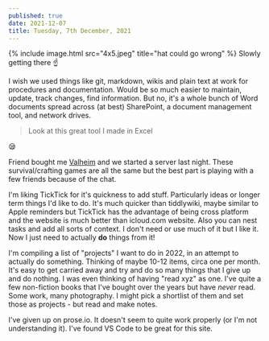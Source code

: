 ```yaml
---
published: true
date: 2021-12-07
title: Tuesday, 7th December, 2021
---
```

{% include image.html src="4x5.jpeg" title="hat could go wrong" %}
Slowly getting there ☝

I wish we used things like git, markdown, wikis and plain text at work for procedures and documentation. Would be so much easier to maintain, update, track changes, find information. But no, it's a whole bunch of Word documents spread across (at best) SharePoint, a document management tool, and network drives.

> Look at this great tool I made in Excel

😪

Friend bought me [Valheim](https://www.valheimgame.com/) and we started a server last night. These survival/crafting games are all the same but the best part is playing with a few friends because of the chat.

I'm liking TickTick for it's quickness to add stuff. Particularly ideas or longer term things I'd like to do. It's much quicker than tiddlywiki, maybe similar to Apple reminders but TickTick has the advantage of being cross platform and the website is much better than icloud.com website. Also you can nest tasks and add all sorts of context. I don't need or use much of it but I like it. Now I just need to actually **do** things from it!

I'm compiling a list of "projects" I want to do in 2022, in an attempt to actually do something. Thinking of maybe 10-12 items, circa one per month. It's easy to get carried away and try and do so many things that I give up and do nothing. I was even thinking of having "read xyz" as one. I've quite a few non-fiction books that I've bought over the years but have *never* read. Some work, many photography. I might pick a shortlist of them and set those as projects - but read and make notes.

I've given up on prose.io. It doesn't seem to quite work properly (or I'm not understanding it). I've found VS Code to be great for this site.
